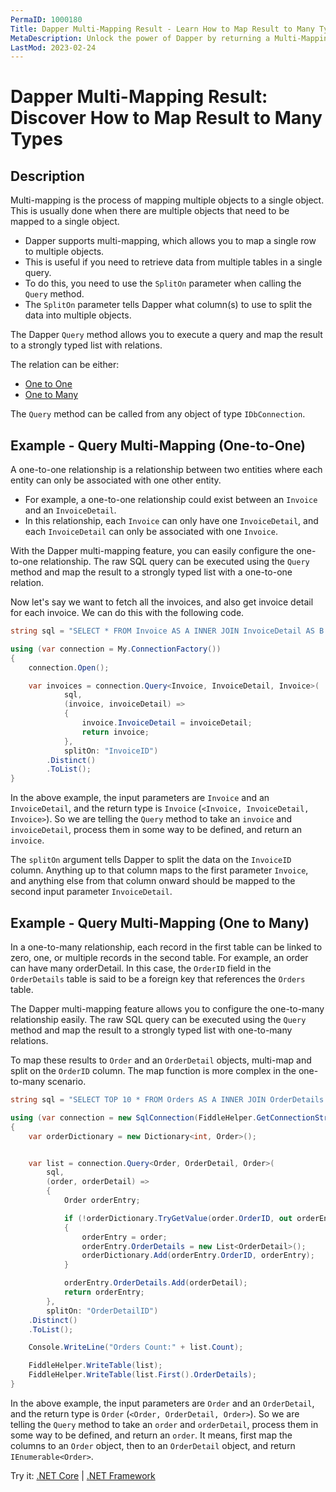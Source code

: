 ```yaml
---
PermaID: 1000180
Title: Dapper Multi-Mapping Result - Learn How to Map Result to Many Types
MetaDescription: Unlock the power of Dapper by returning a Multi-Mapping Result to map multiple entity types or DTOs in one query. Learn how to query your database and map your navigation by mapping many types.
LastMod: 2023-02-24
---
```


# Dapper Multi-Mapping Result: Discover How to Map Result to Many Types

## Description

Multi-mapping is the process of mapping multiple objects to a single object. This is usually done when there are multiple objects that need to be mapped to a single object. 

 - Dapper supports multi-mapping, which allows you to map a single row to multiple objects. 
 - This is useful if you need to retrieve data from multiple tables in a single query. 
 - To do this, you need to use the `SplitOn` parameter when calling the `Query` method. 
 - The `SplitOn` parameter tells Dapper what column(s) to use to split the data into multiple objects. 

The Dapper `Query` method allows you to execute a query and map the result to a strongly typed list with relations.

The relation can be either:
- [One to One](#example---query-multi-mapping-one-to-one)
- [One to Many](#example---query-multi-mapping-one-to-many)

The `Query` method can be called from any object of type `IDbConnection`.

## Example - Query Multi-Mapping (One-to-One)

A one-to-one relationship is a relationship between two entities where each entity can only be associated with one other entity. 

 - For example, a one-to-one relationship could exist between an `Invoice` and an `InvoiceDetail`. 
 - In this relationship, each `Invoice` can only have one `InvoiceDetail`, and each `InvoiceDetail` can only be associated with one `Invoice`.

With the Dapper multi-mapping feature, you can easily configure the one-to-one relationship. The raw SQL query can be executed using the `Query` method and map the result to a strongly typed list with a one-to-one relation.

Now let's say we want to fetch all the invoices, and also get invoice detail for each invoice. We can do this with the following code.

```csharp
string sql = "SELECT * FROM Invoice AS A INNER JOIN InvoiceDetail AS B ON A.InvoiceID = B.InvoiceID;";

using (var connection = My.ConnectionFactory())
{
    connection.Open();

    var invoices = connection.Query<Invoice, InvoiceDetail, Invoice>(
            sql,
            (invoice, invoiceDetail) =>
            {
                invoice.InvoiceDetail = invoiceDetail;
                return invoice;
            },
            splitOn: "InvoiceID")
        .Distinct()
        .ToList();
}
```
In the above example, the input parameters are `Invoice` and an `InvoiceDetail`, and the return type is `Invoice` (`<Invoice, InvoiceDetail, Invoice>`). So we are telling the `Query` method to take an `invoice` and `invoiceDetail`, process them in some way to be defined, and return an `invoice`.

The `splitOn` argument tells Dapper to split the data on the `InvoiceID` column. Anything up to that column maps to the first parameter `Invoice`, and anything else from that column onward should be mapped to the second input parameter `InvoiceDetail`.

## Example - Query Multi-Mapping (One to Many)

In a one-to-many relationship, each record in the first table can be linked to zero, one, or multiple records in the second table. For example, an order can have many orderDetail. In this case, the `OrderID` field in the `OrderDetails` table is said to be a foreign key that references the `Orders` table.

The Dapper multi-mapping feature allows you to configure the one-to-many relationship easily. The raw SQL query can be executed using the `Query` method and map the result to a strongly typed list with one-to-many relations.

To map these results to `Order` and an `OrderDetail` objects, multi-map and split on the `OrderID` column. The map function is more complex in the one-to-many scenario.

```csharp
string sql = "SELECT TOP 10 * FROM Orders AS A INNER JOIN OrderDetails AS B ON A.OrderID = B.OrderID;";

using (var connection = new SqlConnection(FiddleHelper.GetConnectionStringSqlServerW3Schools()))
{            
    var orderDictionary = new Dictionary<int, Order>();


    var list = connection.Query<Order, OrderDetail, Order>(
        sql,
        (order, orderDetail) =>
        {
            Order orderEntry;

            if (!orderDictionary.TryGetValue(order.OrderID, out orderEntry))
            {
                orderEntry = order;
                orderEntry.OrderDetails = new List<OrderDetail>();
                orderDictionary.Add(orderEntry.OrderID, orderEntry);
            }

            orderEntry.OrderDetails.Add(orderDetail);
            return orderEntry;
        },
        splitOn: "OrderDetailID")
    .Distinct()
    .ToList();

    Console.WriteLine("Orders Count:" + list.Count);

    FiddleHelper.WriteTable(list);
    FiddleHelper.WriteTable(list.First().OrderDetails);
}
```
In the above example, the input parameters are `Order` and an `OrderDetail`, and the return type is `Order` (`<Order, OrderDetail, Order>`). So we are telling the `Query` method to take an `order` and `orderDetail`, process them in some way to be defined, and return an `order`. It means, first map the columns to an `Order` object, then to an `OrderDetail` object, and return `IEnumerable<Order>`.

Try it: [.NET Core](https://dotnetfiddle.net/HClmCa) | [.NET Framework](https://dotnetfiddle.net/DPiy2b)
